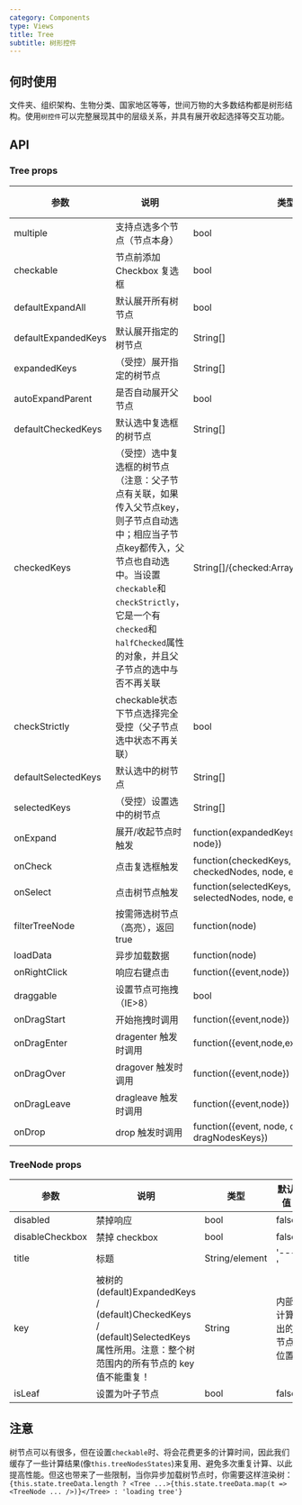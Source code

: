 ```yaml
---
category: Components
type: Views
title: Tree
subtitle: 树形控件
---
```


## 何时使用

文件夹、组织架构、生物分类、国家地区等等，世间万物的大多数结构都是树形结构。使用`树控件`可以完整展现其中的层级关系，并具有展开收起选择等交互功能。

## API

### Tree props

| 参数       | 说明                                      | 类型       | 默认值 |
|-----------|------------------------------------------|------------|--------|
|multiple | 支持点选多个节点（节点本身） | bool | false |
|checkable | 节点前添加 Checkbox 复选框 | bool | false |
|defaultExpandAll | 默认展开所有树节点 | bool | false |
|defaultExpandedKeys | 默认展开指定的树节点 | String[] | [] |
|expandedKeys | （受控）展开指定的树节点 | String[] | [] |
|autoExpandParent | 是否自动展开父节点 | bool | true |
|defaultCheckedKeys | 默认选中复选框的树节点 | String[] | [] |
|checkedKeys | （受控）选中复选框的树节点（注意：父子节点有关联，如果传入父节点key，则子节点自动选中；相应当子节点key都传入，父节点也自动选中。当设置`checkable`和`checkStrictly`，它是一个有`checked`和`halfChecked`属性的对象，并且父子节点的选中与否不再关联 | String[]/{checked:Array<String>,halfChecked:Array<String>} | [] |
|checkStrictly| checkable状态下节点选择完全受控（父子节点选中状态不再关联）| bool | false |
|defaultSelectedKeys | 默认选中的树节点 | String[] | [] |
|selectedKeys | （受控）设置选中的树节点 | String[] | - |
|onExpand | 展开/收起节点时触发 | function(expandedKeys, {expanded: bool, node}) | - |
|onCheck | 点击复选框触发 | function(checkedKeys, e:{checked: bool, checkedNodes, node, event}) | - |
|onSelect | 点击树节点触发 | function(selectedKeys, e:{selected: bool, selectedNodes, node, event}) | - |
|filterTreeNode | 按需筛选树节点（高亮），返回true | function(node) | - |
|loadData | 异步加载数据 | function(node)| - |
|onRightClick | 响应右键点击 | function({event,node}) | - |
|draggable | 设置节点可拖拽（IE>8） | bool | false |
|onDragStart | 开始拖拽时调用 | function({event,node}) | - |
|onDragEnter | dragenter 触发时调用 | function({event,node,expandedKeys}) | - |
|onDragOver | dragover 触发时调用 | function({event,node}) | - |
|onDragLeave | dragleave 触发时调用 | function({event,node}) | - |
|onDrop | drop 触发时调用 | function({event, node, dragNode, dragNodesKeys}) | - |

### TreeNode props

| 参数       | 说明                                      | 类型       | 默认值 |
|-----------|------------------------------------------|------------|--------|
|disabled | 禁掉响应 | bool | false |
|disableCheckbox | 禁掉 checkbox | bool | false |
|title | 标题 | String/element | '---' |
|key | 被树的 (default)ExpandedKeys / (default)CheckedKeys / (default)SelectedKeys 属性所用。注意：整个树范围内的所有节点的 key 值不能重复！ | String | 内部计算出的节点位置 |
|isLeaf | 设置为叶子节点 | bool | false |

## 注意

树节点可以有很多，但在设置`checkable`时、将会花费更多的计算时间，因此我们缓存了一些计算结果(像`this.treeNodesStates`)来复用、避免多次重复计算、以此提高性能。但这也带来了一些限制，当你异步加载树节点时，你需要这样渲染树：`{this.state.treeData.length ? <Tree ...>{this.state.treeData.map(t => <TreeNode ... />)}</Tree> : 'loading tree'}`
